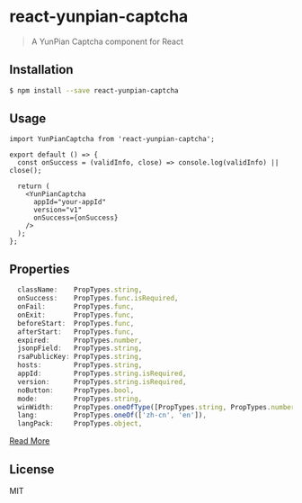 # react-yunpian-captcha

> A YunPian Captcha component for React

## Installation

```bash
$ npm install --save react-yunpian-captcha
```

## Usage

``` react
import YunPianCaptcha from 'react-yunpian-captcha';

export default () => {
  const onSuccess = (validInfo, close) => console.log(validInfo) || close();

  return (
    <YunPianCaptcha
      appId="your-appId"
      version="v1"
      onSuccess={onSuccess}
    />
  );
};
```

## Properties

``` javascript
  className:    PropTypes.string,
  onSuccess:    PropTypes.func.isRequired,
  onFail:       PropTypes.func,
  onExit:       PropTypes.func,
  beforeStart:  PropTypes.func,
  afterStart:   PropTypes.func,
  expired:      PropTypes.number,
  jsonpField:   PropTypes.string,
  rsaPublicKey: PropTypes.string,
  hosts:        PropTypes.string,
  appId:        PropTypes.string.isRequired,
  version:      PropTypes.string.isRequired,
  noButton:     PropTypes.bool,
  mode:         PropTypes.string,
  winWidth:     PropTypes.oneOfType([PropTypes.string, PropTypes.number]),
  lang:         PropTypes.oneOf(['zh-cn', 'en']),
  langPack:     PropTypes.object,
```

[Read More](https://www.yunpian.com/doc/zh_CN/captcha/captcha_service.html)

## License

MIT
